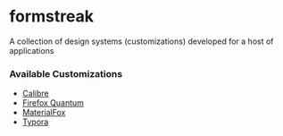 # formstreak

A collection of design systems (customizations) developed for a host of applications 


### Available Customizations

- [Calibre](./calibre/)
- [Firefox Quantum](./firefox-quantum/)
- [MaterialFox](./materialfox/)
- [Typora](./typora/)
